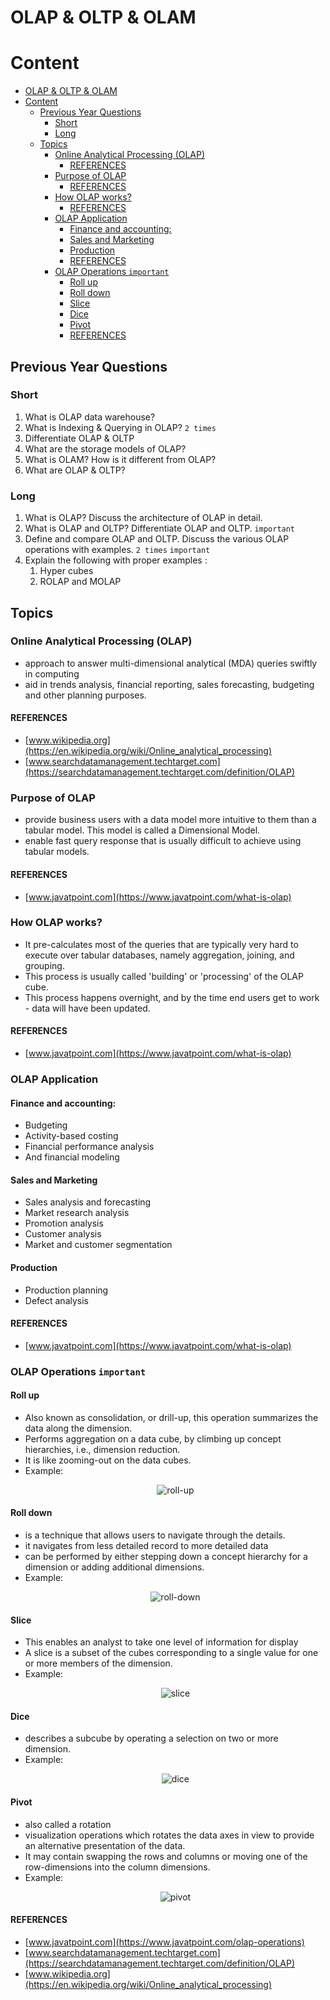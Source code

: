 # OLAP & OLTP & OLAM

# Content

- [OLAP & OLTP & OLAM](#olap--oltp--olam)
- [Content](#content)
  - [Previous Year Questions](#previous-year-questions)
    - [Short](#short)
    - [Long](#long)
  - [Topics](#topics)
    - [Online Analytical Processing (OLAP)](#online-analytical-processing-olap)
      - [REFERENCES](#references)
    - [Purpose of OLAP](#purpose-of-olap)
      - [REFERENCES](#references-1)
    - [How OLAP works?](#how-olap-works)
      - [REFERENCES](#references-2)
    - [OLAP Application](#olap-application)
      - [Finance and accounting:](#finance-and-accounting)
      - [Sales and Marketing](#sales-and-marketing)
      - [Production](#production)
      - [REFERENCES](#references-3)
    - [OLAP Operations `important`](#olap-operations-important)
      - [Roll up](#roll-up)
      - [Roll down](#roll-down)
      - [Slice](#slice)
      - [Dice](#dice)
      - [Pivot](#pivot)
      - [REFERENCES](#references-4)

## Previous Year Questions

### Short

1. What is OLAP data warehouse?
2. What is Indexing & Querying in OLAP? `2 times`
3. Differentiate OLAP & OLTP
4. What are the storage models of OLAP?
5. What is OLAM? How is it different from OLAP?
6. What are OLAP & OLTP?

### Long

1. What is OLAP? Discuss the architecture of OLAP in detail.
2. What is OLAP and OLTP? Differentiate OLAP and OLTP. `important`
3. Define and compare OLAP and OLTP. Discuss the various OLAP operations with
   examples. `2 times` `important`
4. Explain the following with proper examples :
   1. Hyper cubes
   2. ROLAP and MOLAP

## Topics

### Online Analytical Processing (OLAP)

- approach to answer multi-dimensional analytical (MDA) queries swiftly in computing
- aid in trends analysis, financial reporting, sales forecasting, budgeting and other
  planning purposes.

#### REFERENCES

- [www.wikipedia.org](https://en.wikipedia.org/wiki/Online_analytical_processing)
- [www.searchdatamanagement.techtarget.com](https://searchdatamanagement.techtarget.com/definition/OLAP)

### Purpose of OLAP

- provide business users with a data model more intuitive to them than a
  tabular model. This model is called a Dimensional Model.
- enable fast query response that is usually difficult to achieve using
  tabular models.

#### REFERENCES

- [www.javatpoint.com](https://www.javatpoint.com/what-is-olap)

### How OLAP works?

- It pre-calculates most of the queries that are typically very hard to execute over
  tabular databases, namely aggregation, joining, and grouping.
- This process is usually called 'building' or 'processing' of the OLAP cube.
- This process happens overnight, and by the time end users get to work - data will have been
  updated.

#### REFERENCES

- [www.javatpoint.com](https://www.javatpoint.com/what-is-olap)

### OLAP Application

#### Finance and accounting:

- Budgeting
- Activity-based costing
- Financial performance analysis
- And financial modeling

#### Sales and Marketing

- Sales analysis and forecasting
- Market research analysis
- Promotion analysis
- Customer analysis
- Market and customer segmentation

#### Production

- Production planning
- Defect analysis

#### REFERENCES

- [www.javatpoint.com](https://www.javatpoint.com/what-is-olap)

### OLAP Operations `important`

#### Roll up

- Also known as consolidation, or drill-up, this operation summarizes the data along the
  dimension.
- Performs aggregation on a data cube, by climbing up concept hierarchies, i.e., dimension
  reduction.
- It is like zooming-out on the data cubes.
- Example:
  <br />
  <p align="center">
    <img src="./imgs/roll-up.png" alt="roll-up">
  </p>

#### Roll down

- is a technique that allows users to navigate through the details.
- it navigates from less detailed record to more detailed data
- can be performed by either stepping down a concept hierarchy for a dimension or adding
  additional dimensions.
- Example:
  <br />
  <p align="center">
    <img src="./imgs/roll-down.png" alt="roll-down">
  </p>

#### Slice

- This enables an analyst to take one level of information for display
- A slice is a subset of the cubes corresponding to a single value for one or more members
  of the dimension.
- Example:
  <br />
  <p align="center">
    <img src="./imgs/slice.png" alt="slice">
  </p>

#### Dice

- describes a subcube by operating a selection on two or more dimension.
- Example:
  <br />
  <p align="center">
    <img src="./imgs/dice.png" alt="dice">
  </p>

#### Pivot

- also called a rotation
- visualization operations which rotates the data axes in view to provide an
  alternative presentation of the data.
- It may contain swapping the rows and columns or moving one of the row-dimensions
  into the column dimensions.
- Example:
  <br />
  <p align="center">
    <img src="./imgs/pivot.png" alt="pivot">
  </p>

#### REFERENCES

- [www.javatpoint.com](https://www.javatpoint.com/olap-operations)
- [www.searchdatamanagement.techtarget.com](https://searchdatamanagement.techtarget.com/definition/OLAP)
- [www.wikipedia.org](https://en.wikipedia.org/wiki/Online_analytical_processing)
